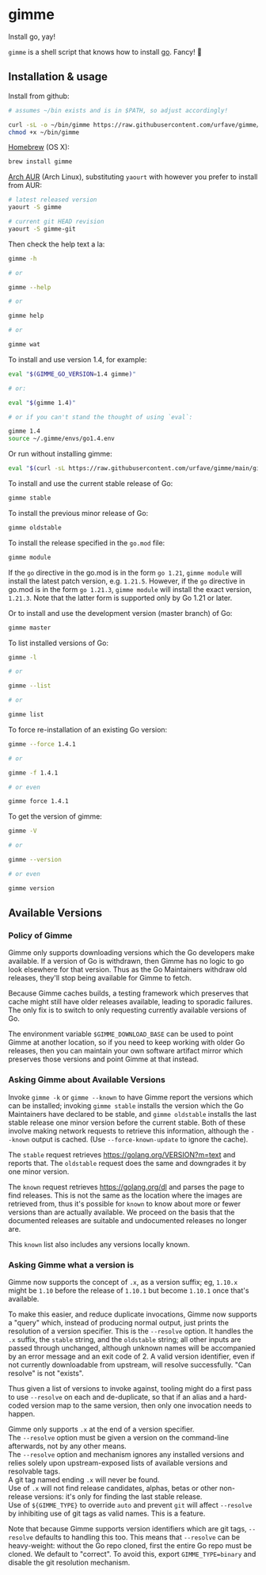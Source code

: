 # gimme

Install go, yay!

`gimme` is a shell script that knows how to install [go](https://golang.org).  Fancy! :tada:

## Installation & usage

Install from github:

``` bash
# assumes ~/bin exists and is in $PATH, so adjust accordingly!

curl -sL -o ~/bin/gimme https://raw.githubusercontent.com/urfave/gimme/main/gimme
chmod +x ~/bin/gimme
```

[Homebrew](http://brew.sh) (OS X):

```bash
brew install gimme
```

[Arch AUR](https://aur.archlinux.org/) (Arch Linux), substituting `yaourt` with
however you prefer to install from AUR:

``` bash
# latest released version
yaourt -S gimme

# current git HEAD revision
yaourt -S gimme-git
```

Then check the help text a la:

``` bash
gimme -h

# or

gimme --help

# or

gimme help

# or

gimme wat
```

To install and use version 1.4, for example:
``` bash
eval "$(GIMME_GO_VERSION=1.4 gimme)"

# or:

eval "$(gimme 1.4)"

# or if you can't stand the thought of using `eval`:

gimme 1.4
source ~/.gimme/envs/go1.4.env
```

Or run without installing gimme:

``` bash
eval "$(curl -sL https://raw.githubusercontent.com/urfave/gimme/main/gimme | GIMME_GO_VERSION=1.4 bash)"
```

To install and use the current stable release of Go:

``` bash
gimme stable
```

To install the previous minor release of Go:

``` bash
gimme oldstable
```

To install the release specified in the `go.mod` file:

``` bash
gimme module
```

If the `go` directive in the go.mod is in the form `go 1.21`,
`gimme module` will install the latest patch version, e.g. `1.21.5`.
However, if the `go` directive in go.mod is in the form `go 1.21.3`,
`gimme module` will install the exact version, `1.21.3`.
Note that the latter form is supported only by Go 1.21 or later.

Or to install and use the development version (master branch) of Go:

``` bash
gimme master
```

To list installed versions of Go:

``` bash
gimme -l

# or

gimme --list

# or

gimme list
```

To force re-installation of an existing Go version:
``` bash
gimme --force 1.4.1

# or

gimme -f 1.4.1

# or even

gimme force 1.4.1
```

To get the version of gimme:
``` bash
gimme -V

# or

gimme --version

# or even

gimme version
```

## Available Versions

### Policy of Gimme

Gimme only supports downloading versions which the Go developers make
available.  If a version of Go is withdrawn, then Gimme has no logic
to go look elsewhere for that version.  Thus as the Go Maintainers withdraw
old releases, they'll stop being available for Gimme to fetch.

Because Gimme caches builds, a testing framework which preserves that cache
might still have older releases available, leading to sporadic failures.  The
only fix is to switch to only requesting currently available versions of Go.

The environment variable `$GIMME_DOWNLOAD_BASE` can be used to point Gimme
at another location, so if you need to keep working with older Go releases,
then you can maintain your own software artifact mirror which preserves those
versions and point Gimme at that instead.

### Asking Gimme about Available Versions

Invoke `gimme -k` or `gimme --known` to have Gimme report the versions which
can be installed; invoking `gimme stable` installs the version which the Go
Maintainers have declared to be stable, and `gimme oldstable` installs the last
stable release one minor version before the current stable. Both of these
involve making network requests to retrieve this information, although the
`--known` output is cached.  (Use `--force-known-update` to ignore the cache).

The `stable` request retrieves <https://golang.org/VERSION?m=text> and reports
that. The `oldstable` request does the same and downgrades it by one minor
version.

The `known` request retrieves <https://golang.org/dl> and parses the page to
find releases.  This is not the same as the location where the images are
retrieved from, thus it's possible for `known` to know about more or fewer
versions than are actually available.  We proceed on the basis that the
documented releases are suitable and undocumented releases no longer are.

This `known` list also includes any versions locally known.

### Asking Gimme what a version is

Gimme now supports the concept of `.x`, as a version suffix; eg, `1.10.x`
might be `1.10` before the release of `1.10.1` but become `1.10.1` once that's
available.

To make this easier, and reduce duplicate invocations, Gimme now supports a
"query" which, instead of producing normal output, just prints the resolution
of a version specifier.  This is the `--resolve` option.  It handles the `.x`
suffix, the `stable` string, and the `oldstable` string; all other inputs are
passed through unchanged, although unknown names will be accompanied by an
error message and an exit code of 2.  A valid version identifier, even if not
currently downloadable from upstream, will resolve successfully.  "Can resolve"
is not "exists".

Thus given a list of versions to invoke against, tooling might do a first pass
to use `--resolve` on each and de-duplicate, so that if an alias and a
hard-coded version map to the same version, then only one invocation needs to
happen.

Gimme only supports `.x` at the end of a version specifier.  
The `--resolve` option must be given a version on the command-line afterwards,
not by any other means.  
The `--resolve` option and mechanism ignores any installed versions and relies
solely upon upstream-exposed lists of available versions and resolvable tags.  
A git tag named ending `.x` will never be found.  
Use of `.x` will not find release candidates, alphas, betas or other
non-release versions: it's only for finding the last stable release.  
Use of `${GIMME_TYPE}` to override `auto` and prevent `git` will affect
`--resolve` by inhibiting use of git tags as valid names.  This is a feature.

Note that because Gimme supports version identifiers which are git tags,
`--resolve` defaults to handling this too.  This means that `--resolve` can be
heavy-weight: without the Go repo cloned, first the entire Go repo must be
cloned.  We default to "correct".  To avoid this, export `GIMME_TYPE=binary`
and disable the git resolution mechanism.
